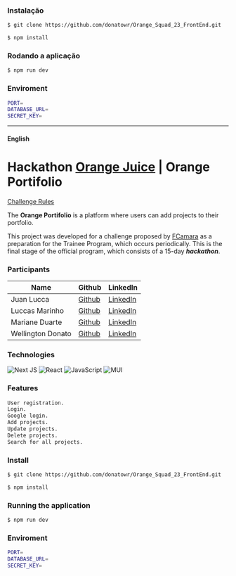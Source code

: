 

### Instalação

```bash
$ git clone https://github.com/donatowr/Orange_Squad_23_FrontEnd.git

$ npm install
```

### Rodando a aplicação

```bash
$ npm run dev
```

### Enviroment

```bash
PORT=
DATABASE_URL=
SECRET_KEY=
```

---

#### English

# Hackathon [Orange Juice](https://tech.orangejuice.com.br/orangejuice) | Orange Portifolio

[Challenge Rules](https://drive.google.com/file/d/1nU0Hve2W4tEQ2u1Xtc1tb0bVFTD1idIL/view)

The **Orange Portifolio** is a platform where users can add projects to their portfolio.

This project was developed for a challenge proposed by [FCamara](https://www.fcamara.com.br/) as a preparation for the Trainee Program, which occurs periodically. This is the final stage of the official program, which consists of a 15-day _**hackathon**_.

### Participants

| Name              | Github                                     | LinkedIn                                                             |
| ----------------- | ------------------------------------------ | -------------------------------------------------------------------- |
| Juan Lucca        | [Github](https://github.com/JuanLucca846)  | [LinkedIn](https://www.linkedin.com/in/juan-lucca-santos-68671a201/) |
| Luccas Marinho    | [Github](https://github.com/Luccasmarinho) | [LinkedIn](https://www.linkedin.com/in/luccas-marinho-2977b5271/)    |
| Mariane Duarte    | [Github](https://github.com/maridrt)       | [LinkedIn](https://www.linkedin.com/in/duarte-mariane/)              |
| Wellington Donato | [Github](https://github.com/donatowr)      | [LinkedIn](https://www.linkedin.com/in/dev-donato/)                  |

### Technologies

![Next JS](https://img.shields.io/badge/Next-black?style=for-the-badge&logo=next.js&logoColor=white) ![React](https://img.shields.io/badge/react-%2320232a.svg?style=for-the-badge&logo=react&logoColor=%2361DAFB) ![JavaScript](https://img.shields.io/badge/JavaScript-323330?style=for-the-badge&logo=javascript&logoColor=F7DF1E) ![MUI](https://img.shields.io/badge/MUI-%230081CB.svg?style=for-the-badge&logo=mui&logoColor=white)

### Features

```bash
User registration.
Login.
Google login.
Add projects.
Update projects.
Delete projects.
Search for all projects.
```

### Install

```bash
$ git clone https://github.com/donatowr/Orange_Squad_23_FrontEnd.git

$ npm install
```

### Running the application

```bash
$ npm run dev
```

### Enviroment

```bash
PORT=
DATABASE_URL=
SECRET_KEY=
